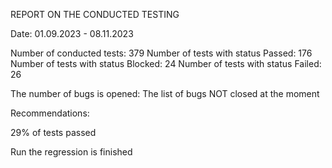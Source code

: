 REPORT ON THE CONDUCTED TESTING

Date: 01.09.2023 - 08.11.2023

Number of conducted tests:          379
Number of tests with status Passed: 176
Number of tests with status Blocked: 24
Number of tests with status Failed:  26 

The number of bugs is opened: 
The list of bugs NOT closed at the moment

Recommendations:

29% of tests passed

Run the regression is finished

